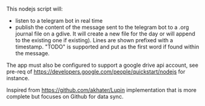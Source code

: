 This nodejs script will:
- listen to a telegram bot in real time
- publish the content of the message sent to the telegram bot to a .org journal file on a gdive. It will create a new file for the day or will append to the existing one if existing). Lines are shown prefixed with a timestamp. "TODO" is supported and put as the first word if found within the message. 

The app must also be configured to support a google drive api account, see pre-req of https://developers.google.com/people/quickstart/nodejs for instance. 

Inspired from https://github.com/akhater/Lupin implementation that is more complete but focuses on Github for data sync.

